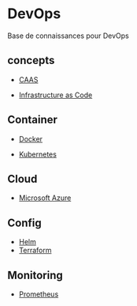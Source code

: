 # DevOps

Base de connaissances pour DevOps

## concepts
* [CAAS](concepts/caas.md)
<!-- * [Edge](concepts/edge.md) -->
<!-- * [FAAS](concepts/faas.md) -->
* [Infrastructure as Code](concepts/iac.md)
<!-- * [Monorepo vs Multirepo](concepts/mono_multi.md) -->
<!-- * [Serverless](concepts/serveless.md) -->
<!-- * [Site Reliability Engineering](concepts/sre.md) -->

## Container
* [Docker](container/docker.md)
<!-- * [Istio](container/istio.md) -->
* [Kubernetes](container/kubernetes.md)

## Cloud
<!-- * [AWS](cloud/aws.md) -->
* [Microsoft Azure](cloud/azure.md)
<!-- * [Google Cloud](cloud/google.md) -->
<!-- * [Heroku](cloud/heroku.md) -->

<!-- ## Serverless
* [Firebase](serveless/firebase.md)
* [Nbase](serveless/nbase.md)
* [Pocketbase](serveless/pocketbase.md)
* [Supabase](serveless/supabase.md)
 -->
## Config
<!-- * [Ansible](config/ansible.md) -->
* [Helm](config/helm.md)
* [Terraform](config/terraform.md)

<!-- ## CI/CD
* [Argo CI](cicd/argo.md)
* [GitHub Actions](cicd/github_actions.md)
* [GitLab](cicd/gitlab.md)
* [Jenkins](cicd/jenkins.md)
 -->
## Monitoring
<!-- * [Fluent Bit](monitoring/fluent_bit.md)
* [Grafana](monitoring/grafana.md) -->
* [Prometheus](monitoring/prometheus.md)
